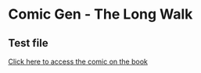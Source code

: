 # Comic Gen - The Long Walk

## Test file

[Click here to access the comic on the book](https://rajeshradhakrishnanmvk.github.io/timeline#thelongwalk)
